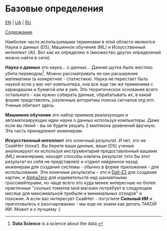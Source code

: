 # Базовые определения

[EN](definitions.md) | [UA](definitions_ua.md) | [RU](definitions_ru.md)

[Содержание](README_ru.md)

Наиболее часто используемыми терминами в этой области являются Наука о данных (DS), Машинное обучение (ML) и
Искусственный интеллект (AI). Вот как их определяю я (множество других определений можно найти в сети).

**Наука о данных** это наука... о данных... Данная шутка была жестоко убита переводом[^1]. 
Можно рассматривать ее как расширение математики (а конкретнее - статистики). Наука не перестает быть наукой если
у вас нет компьютера, она все еще так же применима с карандашом и бумагой или в уме. Это теоритическое основание
всего остального - как нужно собирать данные, обрабатывать их, в какой форме представлять, различные алгоритмы поиска
сигналов итд итп. Ученые обитают здесь.

**Машинное обучение** это набор приемов реализующих и автоматизирующих идеи науки о данных используя компьютеры.
Даже если вы гений - вы не будете решать 2 миллиона уравнений вручную. Эта часть принадлежит инженерам.

**Искусственный интеллект** это конечный результат. И нет, это не СкайНет (пока!). Вы берете ваши данные, ваши (DS)
ученые анализируют их используя инструментарий предоставленный вашиим (ML) инженерами, находят способы извлечь результат
(что бы этот результат из себя не представлял) и отдают найденное назад инженерам для создания системы - обычно в 
форме приложения - для использования. Эти конечные результаты - это и [Dall-E2](https://openai.com/dall-e-2/) 
для создания картин, и [AlphaZero](https://www.deepmind.com/blog/alphazero-shedding-new-light-on-chess-shogi-and-go) 
для издевательств над шахматными гроссмейтерами, но чаще всего это куда менее интересные но более практичные "сколько
томатов мой магазин потребует в следующем месяце для максимальной прибыли и минимальных отходов" и похожие. 
А если вас интересует СкайНет - погуглите **Сильный ИИ** и приготовьтесь к разочарованию - мы еще не знаем как делать
ТАКОЙ ИИ. Может и к лучшему :)

[^1]: **Data Science** is a science about the data.